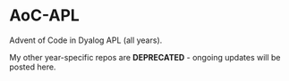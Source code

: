 # AoC-APL
Advent of Code in Dyalog APL (all years).

My other year-specific repos are **DEPRECATED** - ongoing updates will be posted here.
